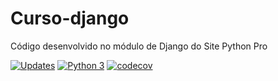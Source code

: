 # Curso-django
Código desenvolvido no módulo de Django do Site Python Pro




[![Updates](https://pyup.io/repos/github/r-trevisan/curso-django/shield.svg)](https://pyup.io/repos/github/r-trevisan/curso-django/)
[![Python 3](https://pyup.io/repos/github/r-trevisan/curso-django/python-3-shield.svg)](https://pyup.io/repos/github/r-trevisan/curso-django/)
[![codecov](https://codecov.io/gh/r-trevisan/curso-django/branch/main/graph/badge.svg?token=JB5MJKK82W)](https://codecov.io/gh/r-trevisan/curso-django)